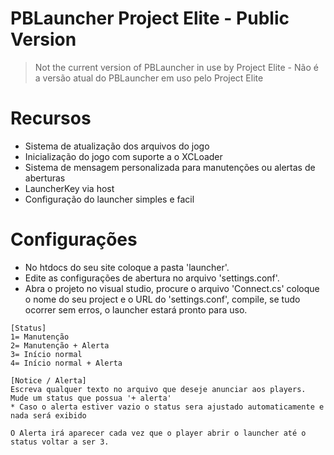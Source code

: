 # PBLauncher Project Elite - Public Version
> Not the current version of PBLauncher in use by Project Elite - Não é a versão atual do PBLauncher em uso pelo Project Elite

# Recursos
* Sistema de atualização dos arquivos do jogo
* Inicialização do jogo com suporte a o XCLoader
* Sistema de mensagem personalizada para manutenções ou alertas de aberturas
* LauncherKey via host
* Configuração do launcher simples e facil

# Configurações
* No htdocs do seu site coloque a pasta 'launcher'.
* Edite as configurações de abertura no arquivo 'settings.conf'.
* Abra o projeto no visual studio, procure o arquivo 'Connect.cs' coloque o nome do seu project e o URL do 'settings.conf', compile, se tudo ocorrer sem erros, o launcher estará pronto para uso.

```ascii
[Status]
1= Manutenção
2= Manutenção + Alerta
3= Início normal
4= Início normal + Alerta

[Notice / Alerta]
Escreva qualquer texto no arquivo que deseje anunciar aos players.
Mude um status que possua '+ alerta'
* Caso o alerta estiver vazio o status sera ajustado automaticamente e nada será exibido

O Alerta irá aparecer cada vez que o player abrir o launcher até o status voltar a ser 3.
```
